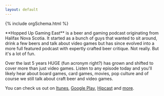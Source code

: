 ```yaml
---
layout: default
---
```

{% include orgSchema.html %}

<div class="lead">
  **Hopped Up Gaming East** is a beer and gaming podcast originating from Halifax Nova Scotia.
It started as a bunch of guys that wanted to sit around, drink a few beers and talk about video games but has since evolved into a more full featured podcast with expertly crafted beer critique. Not really. But it's a lot of fun.

Over the last 5 years HUGE (fun acronym right?) has grown and shifted to cover more than just video games. Listen to any episode today and you'll likely hear about board games, card games, movies, pop culture and of course we still talk about craft beer and video games.

You can check us out on [Itunes](https://itunes.apple.com/us/podcast/hopped-up-gaming-east/id797058638?mt=2), [Google Play](https://play.google.com/music/m/I2ovy32ius4usiwhnuitgnh5ltu?t=Hopped-Up_Gaming_East), [Hipcast](https://www.hipcast.com/podcast/HJfyJb) and [more](/podcast/).
</div>

